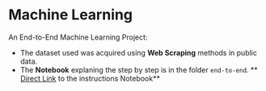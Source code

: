 # Machine Learning
An End-to-End Machine Learning Project:
- The dataset used was acquired using **Web Scraping** methods in public data.
- The **Notebook** explaning the step by step is in the folder `end-to-end`. ** [Direct Link](https://nbviewer.jupyter.org/github/Fernandohf/Machine_Learning/blob/master/end-to-end/End%20to%20End%20-%20Linear%20Regression%20Problem.ipynb) to the instructions Notebook**

